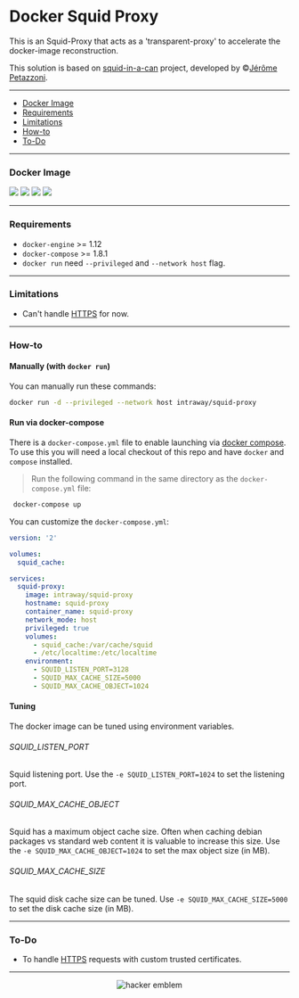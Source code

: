 # Docker Squid Proxy

This is an Squid-Proxy that acts as a 'transparent-proxy' to accelerate the docker-image reconstruction.

This solution is based on [squid-in-a-can](https://github.com/jpetazzo/squid-in-a-can) project, developed by &copy;[Jérôme Petazzoni](https://github.com/jpetazzo).

---

* [Docker Image](#docker-image)
* [Requirements](#requirements)
* [Limitations](#limitations)
* [How-to](#how-to)
* [To-Do](#to-do)

---
### Docker Image

[![](https://images.microbadger.com/badges/version/mgvazquez/squid-proxy.svg)](https://microbadger.com/images/mgvazquez/squid-proxy "Get your own version badge on microbadger.com") [![](https://images.microbadger.com/badges/image/mgvazquez/squid-proxy.svg)](https://microbadger.com/images/mgvazquez/squid-proxy "Get your own image badge on microbadger.com") [![](https://images.microbadger.com/badges/commit/mgvazquez/squid-proxy.svg)](https://microbadger.com/images/mgvazquez/squid-proxy "Get your own commit badge on microbadger.com") [![](https://images.microbadger.com/badges/license/mgvazquez/squid-proxy.svg)](https://microbadger.com/images/mgvazquez/squid-proxy "Get your own license badge on microbadger.com")

---

### Requirements
* `docker-engine` >= 1.12
* `docker-compose` >= 1.8.1
* `docker run` need `--privileged` and `--network host` flag.

---

### Limitations
* Can't handle [HTTPS](http://wiki.squid-cache.org/Features/HTTPS) for now.

---

### How-to

#### Manually (with `docker run`)

You can manually run these commands:

```bash
docker run -d --privileged --network host intraway/squid-proxy
```

#### Run via docker-compose

There is a `docker-compose.yml` file to enable launching via [docker compose](https://docs.docker.com/compose/).
To use this you will need a local checkout of this repo and have `docker` and `compose` installed.

> Run the following command in the same directory as the `docker-compose.yml` file:

```bash
 docker-compose up
```

You can customize the `docker-compose.yml`:

```yaml
version: '2'

volumes:
  squid_cache:

services:
  squid-proxy:
    image: intraway/squid-proxy
    hostname: squid-proxy
    container_name: squid-proxy
    network_mode: host
    privileged: true
    volumes:
      - squid_cache:/var/cache/squid
      - /etc/localtime:/etc/localtime
    environment:
      - SQUID_LISTEN_PORT=3128
      - SQUID_MAX_CACHE_SIZE=5000
      - SQUID_MAX_CACHE_OBJECT=1024
```

#### Tuning

The docker image can be tuned using environment variables.

###### SQUID_LISTEN_PORT
Squid listening port. Use the `-e SQUID_LISTEN_PORT=1024` to set the listening port.

###### SQUID_MAX_CACHE_OBJECT
Squid has a maximum object cache size. Often when caching debian packages vs standard web content it is valuable to increase this size. Use the `-e SQUID_MAX_CACHE_OBJECT=1024` to set the max object size (in MB).

###### SQUID_MAX_CACHE_SIZE
The squid disk cache size can be tuned. Use `-e SQUID_MAX_CACHE_SIZE=5000` to set the disk cache size (in MB).

---

### To-Do
* To handle [HTTPS](http://wiki.squid-cache.org/Features/HTTPS) requests with custom trusted certificates.

---

<p align="center"><img src="http://www.catb.org/hacker-emblem/glider.png" alt="hacker emblem"></p>
